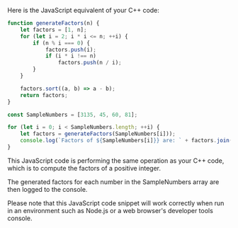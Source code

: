 Here is the JavaScript equivalent of your C++ code:

```JavaScript
function generateFactors(n) {
    let factors = [1, n];
    for (let i = 2; i * i <= n; ++i) {
        if (n % i === 0) {
            factors.push(i);
            if (i * i !== n)
                factors.push(n / i);
        }
    }

    factors.sort((a, b) => a - b);
    return factors;
}

const SampleNumbers = [3135, 45, 60, 81];

for (let i = 0; i < SampleNumbers.length; ++i) {
    let factors = generateFactors(SampleNumbers[i]));
    console.log(`Factors of ${SampleNumbers[i]}} are: ` + factors.join(', ')));
}
```

This JavaScript code is performing the same operation as your C++ code, which is to compute the factors of a positive integer. 

The generated factors for each number in the SampleNumbers array are then logged to the console. 

Please note that this JavaScript code snippet will work correctly when run in an environment such as Node.js or a web browser's developer tools console.
